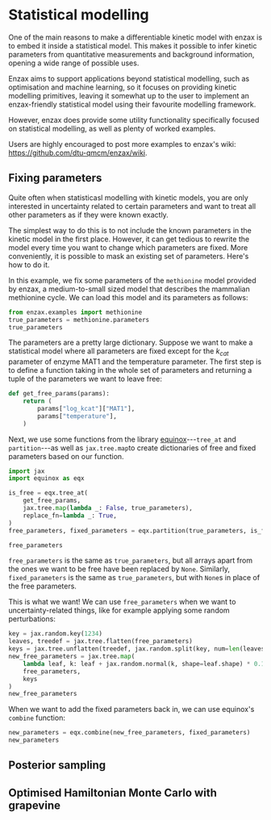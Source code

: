 # Statistical modelling

One of the main reasons to make a differentiable kinetic model with enzax is to embed it inside a statistical model. This makes it possible to infer kinetic parameters from quantitative measurements and background information, opening a wide range of possible uses.

Enzax aims to support applications beyond statistical modelling, such as optimisation and machine learning, so it focuses on providing kinetic modelling primitives, leaving it somewhat up to the user to implement an enzax-friendly statistical model using their favourite modelling framework.

However, enzax does provide some utility functionality specifically focused on statistical modelling, as well as plenty of worked examples.

Users are highly encouraged to post more examples to enzax's wiki: <https://github.com/dtu-qmcm/enzax/wiki>.

## Fixing parameters

Quite often when statisticasl modelling with kinetic models, you are only interested in uncertainty related to certain parameters and want to treat  all other parameters as if they were known exactly.

The simplest way to do this is to not include the known parameters in the kinetic model in the first place. However, it can get tedious to rewrite the model every time you want to change which parameters are fixed. More conveniently, it is possible to mask an existing set of parameters. Here's how to do it.

In this example, we fix some parameters of the `methionine` model provided by enzax, a medium-to-small sized model that describes the mammalian methionine cycle. We can load this model and its parameters as follows:

```python
from enzax.examples import methionine
true_parameters = methionine.parameters
true_parameters
```

The parameters are a pretty large dictionary. Suppose we want to make a statistical model where all parameters are fixed except for the $k_{cat}$ parameter of enzyme MAT1 and the temperature parameter. The first step is to define a function taking in the whole set of parameters and returning a tuple of the parameters we want to leave free:

```python
def get_free_params(params):
    return (
        params["log_kcat"]["MAT1"],
        params["temperature"],
    )
```

Next, we use some functions from the library [equinox](https://github.com/patrick-kidger/equinox)---`tree_at` and `partition`---as well as `jax.tree.map`to create dictionaries of free and fixed parameters based on our function.

```python
import jax
import equinox as eqx

is_free = eqx.tree_at(
    get_free_params,
    jax.tree.map(lambda _: False, true_parameters),
    replace_fn=lambda _: True,
)
free_parameters, fixed_parameters = eqx.partition(true_parameters, is_free)

free_parameters
```

`free_parameters` is the same as `true_parameters`, but all arrays apart from the ones we want to be free have been replaced by `None`. Similarly, `fixed_parameters` is the same as `true_parameters`, but with `None`s in place of the free parameters.

This is what we want! We can use `free_parameters` when we want to uncertainty-related things, like for example applying some random perturbations:

```python
key = jax.random.key(1234)
leaves, treedef = jax.tree.flatten(free_parameters)
keys = jax.tree.unflatten(treedef, jax.random.split(key, num=len(leaves)))
new_free_parameters = jax.tree.map(
    lambda leaf, k: leaf + jax.random.normal(k, shape=leaf.shape) * 0.1,
    free_parameters,
    keys
)
new_free_parameters
```

When we want to add the fixed parameters back in, we can use equinox's `combine` function:

```python
new_parameters = eqx.combine(new_free_parameters, fixed_parameters)
new_parameters
```

## Posterior sampling

## Optimised Hamiltonian Monte Carlo with grapevine
